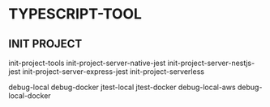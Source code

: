 # TYPESCRIPT-TOOL

## INIT PROJECT

init-project-tools
init-project-server-native-jest
init-project-server-nestjs-jest
init-project-server-express-jest
init-project-serverless

debug-local
debug-docker
jtest-local
jtest-docker
debug-local-aws
debug-local-docker